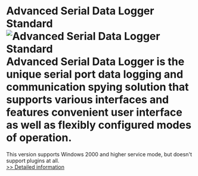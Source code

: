 # Advanced Serial Data Logger Standard<br />![Advanced Serial Data Logger Standard](https://mycommerce.akamaized.net/api/pimages/P186168/BIG/186168.GIF)<br />Advanced Serial Data Logger is the unique serial port data logging and communication spying solution that supports various interfaces and features convenient user interface as well as flexibly configured modes of operation.

This version supports Windows 2000 and higher service mode, but doesn't support plugins at all.<br />[>> Detailed information](https://secure.shareit.com/shareit/product.html?productid=186168&affiliateid=200057808)